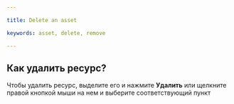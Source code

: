 ---
title: Delete an asset
keywords: asset, delete, remove
---

## Как удалить ресурс?

Чтобы удалить ресурс, выделите его и нажмите **Удалить** или щелкните правой кнопкой мыши на нем и выберите соответствующий пункт

